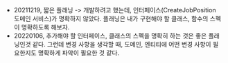 * 20211219, 짧은 플래닝 -> 개발하려고 했는데, 인터페이스(CreateJobPosition 도메인 서비스)가 명확하지 않았다. 플래닝은 내가 구현해야 할 클래스, 함수의 스펙이 명확하도록 해보자.
* 20220106, 추가해야 할 인터페이스, 클래스의 스펙을 명확히 하는 것은 좋은 플래닝인것 같다. 그런데 변경 사항을 생각할 때, 도메인, 엔티티에 어떤 변경 사항이 필요한지도 명확하게 파악이 필요한 것 같다.
